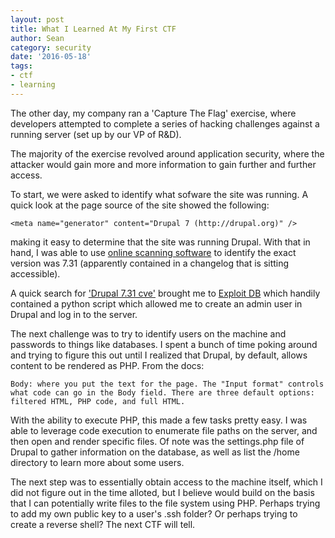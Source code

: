 ```yaml
---
layout: post
title: What I Learned At My First CTF
author: Sean
category: security
date: '2016-05-18'
tags:
- ctf
- learning
---
```


The other day, my company ran a 'Capture The Flag' exercise, where developers attempted to complete a series of hacking challenges against a running server (set up by our VP of R&D).

The majority of the exercise revolved around application security, where the attacker would gain more and more information to gain further and further access.

To start, we were asked to identify what sofware the site was running. A quick look at the page source of the site showed the following:

```code
<meta name="generator" content="Drupal 7 (http://drupal.org)" />
```

making it easy to determine that the site was running Drupal. With that in hand, I was able to use [online scanning software](https://hackertarget.com/drupal-security-scan/) to identify the exact version was 7.31 (apparently contained in a changelog that is sitting accessible).

A quick search for ['Drupal 7.31 cve'](https://search.yahoo.com/yhs/search?p=drupal+7.31+cve&ei=UTF-8&hspart=mozilla&hsimp=yhs-002) brought me to [Exploit DB](https://www.exploit-db.com/exploits/34992/) which handily contained a python script which allowed me to create an admin user in Drupal and log in to the server.

The next challenge was to try to identify users on the machine and passwords to things like databases. I spent a bunch of time poking around and trying to figure this out until I realized that Drupal, by default, allows content to be rendered as PHP. From the docs:

```
Body: where you put the text for the page. The "Input format" controls what code can go in the Body field. There are three default options: filtered HTML, PHP code, and full HTML.
```

With the ability to execute PHP, this made a few tasks pretty easy. I was able to leverage code execution to enumerate file paths on the server, and then open and render specific files. Of note was the settings.php file of Drupal to gather information on the database, as well as list the /home directory to learn more about some users.

The next step was to essentially obtain access to the machine itself, which I did not figure out in the time alloted, but I believe would build on the basis that I can potentially write files to the file system using PHP. Perhaps trying to add my own public key to a user's .ssh folder? Or perhaps trying to create a reverse shell? The next CTF will tell.
